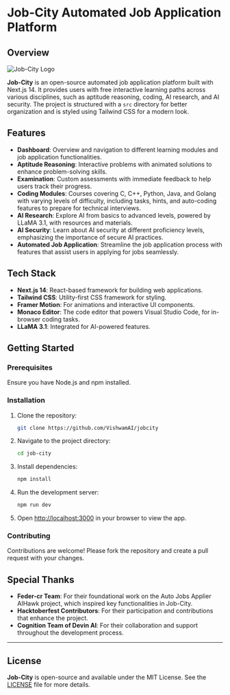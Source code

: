 # Job-City Automated Job Application Platform

## Overview

![Job-City Logo](https://github.com/user-attachments/assets/28656587-1b8e-4794-94e0-719126f6f80a)

**Job-City** is an open-source automated job application platform built with Next.js 14. It provides users with free interactive learning paths across various disciplines, such as aptitude reasoning, coding, AI research, and AI security. The project is structured with a `src` directory for better organization and is styled using Tailwind CSS for a modern look.

## Features

- **Dashboard**: Overview and navigation to different learning modules and job application functionalities.
- **Aptitude Reasoning**: Interactive problems with animated solutions to enhance problem-solving skills.
- **Examination**: Custom assessments with immediate feedback to help users track their progress.
- **Coding Modules**: Courses covering C, C++, Python, Java, and Golang with varying levels of difficulty, including tasks, hints, and auto-coding features to prepare for technical interviews.
- **AI Research**: Explore AI from basics to advanced levels, powered by LLaMA 3.1, with resources and materials.
- **AI Security**: Learn about AI security at different proficiency levels, emphasizing the importance of secure AI practices.
- **Automated Job Application**: Streamline the job application process with features that assist users in applying for jobs seamlessly.

## Tech Stack

- **Next.js 14**: React-based framework for building web applications.
- **Tailwind CSS**: Utility-first CSS framework for styling.
- **Framer Motion**: For animations and interactive UI components.
- **Monaco Editor**: The code editor that powers Visual Studio Code, for in-browser coding tasks.
- **LLaMA 3.1**: Integrated for AI-powered features.

## Getting Started

### Prerequisites

Ensure you have Node.js and npm installed.

### Installation

1. Clone the repository:

    ```bash
    git clone https://github.com/VishwamAI/jobcity
    ```

2. Navigate to the project directory:

    ```bash
    cd job-city
    ```

3. Install dependencies:

    ```bash
    npm install
    ```

4. Run the development server:

    ```bash
    npm run dev
    ```

5. Open [http://localhost:3000](http://localhost:3000) in your browser to view the app.

### Contributing

Contributions are welcome! Please fork the repository and create a pull request with your changes.

## Special Thanks

- **Feder-cr Team**: For their foundational work on the Auto Jobs Applier AIHawk project, which inspired key functionalities in Job-City.
- **Hacktoberfest Contributors**: For their participation and contributions that enhance the project.
- **Cognition Team of Devin AI**: For their collaboration and support throughout the development process.

---

## License

**Job-City** is open-source and available under the MIT License. See the [LICENSE](LICENSE) file for more details.
